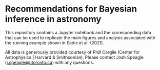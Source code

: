 # Recommendations for Bayesian inference in astronomy

This repository contains a Jupyter notebook and the corresponding data that can be used to
replicate the main figures and analysis associated with the running example
shown in Eadie et al. (2021).

All data is generously provided courtesy of Phill Cargile
(Center for Astrophysics | Harvard & Smithsonian). Please
contact Josh Speagle (j.speagle@utoronto.ca) with any questions.
